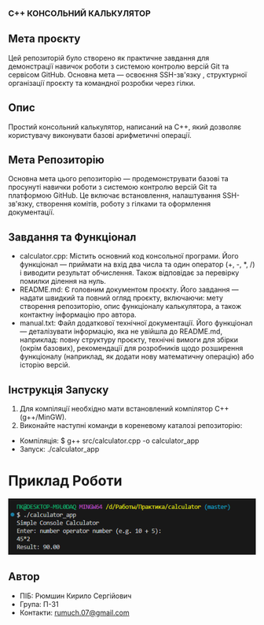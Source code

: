 ### C++ КОНСОЛЬНИЙ КАЛЬКУЛЯТОР

## Мета проєкту

Цей репозиторій було створено як практичне завдання для демонстрації навичок роботи з системою контролю версій Git та сервісом GitHub. Основна мета — освоєння SSH-зв'язку , структурної організації проєкту та командної розробки через гілки.

## Опис

Простий консольний калькулятор, написаний на C++, який дозволяє користувачу виконувати базові арифметичні операції.

## Мета Репозиторію

Основна мета цього репозиторію — продемонструвати базові та просунуті навички роботи з системою контролю версій Git та платформою GitHub. Це включає встановлення, налаштування SSH-зв'язку, створення комітів, роботу з гілками та оформлення документації.

## Завдання та Функціонал

- calculator.cpp: Містить основний код консольної програми. Його функціонал — приймати на вхід два числа та один оператор (+, -, *, /) і виводити результат обчислення. Також відповідає за перевірку помилки ділення на нуль.
- README.md: Є головним документом проєкту. Його завдання — надати швидкий та повний огляд проєкту, включаючи: мету створення репозиторію, опис функціоналу калькулятора, а також контактну інформацію про автора.
- manual.txt: Файл додаткової технічної документації. Його функціонал — деталізувати інформацію, яка не увійшла до README.md, наприклад: повну структуру проєкту, технічні вимоги для збірки (окрім базових), рекомендації для розробників щодо розширення функціоналу (наприклад, як додати нову математичну операцію) або історію версій.

## Інструкція Запуску

1) Для компіляції необхідно мати встановлений компілятор C++ (g++/MinGW).
2) Виконайте наступні команди в кореневому каталозі репозиторію:
  - Компіляція: $ g++ src/calculator.cpp -o calculator_app
  - Запуск: ./calculator_app

# Приклад Роботи

![Скріншот роботи консольного калькулятора](preview.png)

## Автор

- ПІБ: Рюмшин Кирило Сергійович
- Група: П-31
- Контакти: rumuch.07@gmail.com